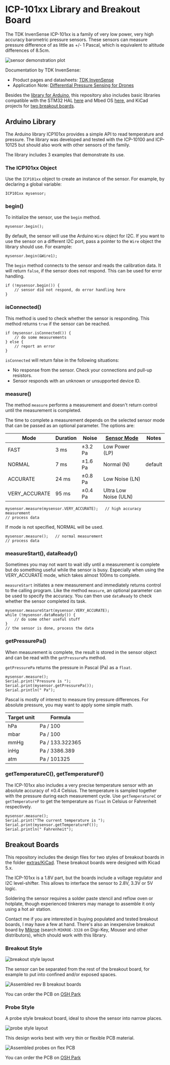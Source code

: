# ICP-101xx Library and Breakout Board

The TDK InvenSense ICP-101xx is a family of very low power, very high accuracy barometric pressure sensors. These sensors can measure pressure difference of as little as +/- 1 Pascal, which is equivalent to altitude differences of 8.5cm.

![sensor demonstration plot](./extras/Images/sensor-plot.png)

Documentation by TDK InvenSense:
* Product pages and datasheets: [TDK InvenSense](https://invensense.tdk.com/smartpressure/)
* Application Note: [Differential Pressure Sensing for Drones](https://www.invensense.com/download-pdf/an-000119-differential-pressure-sensing-using-icm-20789-for-altitude-hold-in-drones/)

Besides the [library for Arduino](#arduino-library), this repository also includes basic libraries compatible with the STM32 HAL [here](./extras/stm32-hal) and Mbed OS [here](./extras/mbed), and KiCad projects for [two breakout boards](#breakout-boards).

## Arduino Library

The Arduino library ICP101xx provides a simple API to read temperature and pressure. The library was developed and tested with the ICP-10100 and ICP-10125 but should also work with other sensors of the family.

The library includes 3 examples that demonstrate its use.

### The ICP101xx Object

Use the `ICP101xx` object to create an instance of the sensor. For example, by declaring a global variable:

```
ICP101xx mysensor;
```

### begin()

To initialize the sensor, use the `begin` method.

```
mysensor.begin();
```

By default, the sensor will use the Arduino `Wire` object for I2C. If you want to use the sensor on a different I2C port, pass a pointer to the `Wire` object the library should use. For example:

```
mysensor.begin(&Wire1);
```

The `begin` method connects to the sensor and reads the calibration data. It will return `false`, if the sensor does not respond. This can be used for error handling.

```
if (!mysensor.begin()) {
	// sensor did not respond, do error handling here
}
```

### isConnected()

This method is used to check whether the sensor is responding. This method returns `true` if the sensor can be reached.

```
if (mysensor.isConnected()) {
	// do some measurements
} else {
	// report an error
}
```

`isConnected` will return false in the following situations:

- No response from the sensor. Check your connections and pull-up resistors.
- Sensor responds with an unknown or unsupported device ID.

### measure()

The method `measure` performs a measurement and doesn't return control until the measurement is completed.

The time to complete a measurement depends on the selected sensor mode that can be passed as an optional parameter. The options are:

|Mode|Duration|Noise|[Sensor Mode](http://www.invensense.com/wp-content/uploads/2019/02/DS-000186-ICP-101xx-v1.1.pdf#%5B%7B%22num%22%3A12%2C%22gen%22%3A0%7D%2C%7B%22name%22%3A%22XYZ%22%7D%2C34%2C530%2C0%5D)|Notes|
|--|--|--|--|--|
|FAST|3 ms|±3.2 Pa|Low Power (LP)| |
|NORMAL|7 ms|±1.6 Pa|Normal (N)|default|
|ACCURATE|24 ms|±0.8 Pa|Low Noise (LN)| |
|VERY_ACCURATE|95 ms|±0.4 Pa|Ultra Low Noise (ULN)| |

```
mysensor.measure(mysensor.VERY_ACCURATE);	// high accuracy measurement
// process data
```

If mode is not specified, NORMAL will be used.

```
mysensor.measure();	  // normal measurement
// process data
```

### measureStart(), dataReady()

Sometimes you may not want to wait idly until a measurement is complete but do something useful while the sensor is busy. Especially when using the VERY_ACCURATE mode, which takes almost 100ms to complete.

`measureStart` initiates a new measurement and immediately returns control to the calling program. Like the method `measure`, an optional parameter can be used to specify the accuracy. You can then use `dataReady` to check whether the sensor completed its task.

```
mysensor.measureStart(mysensor.VERY_ACCURATE);
while (!mysensor.dataReady()) {
	// do some other useful stuff
}
// the sensor is done, process the data
```

### getPressurePa()

When measurement is complete, the result is stored in the sensor object and can be read with the `getPressurePa` method.

`getPressurePa` returns the pressure in Pascal (Pa) as a `float`.

```
mysensor.measure();
Serial.print("Pressure is ");
Serial.print(mysensor.getPressurePa());
Serial.println(" Pa");
```

Pascal is mostly of interest to measure tiny pressure differences. For absolute pressure, you may want to apply some simple math.

|Target unit|Formula|
|--|--|
|hPa|Pa / 100|
|mbar|Pa / 100|
|mmHg|Pa / 133.322365|
|inHg|Pa / 3386.389|
|atm|Pa / 101325|

### getTemperatureC(), getTemperatureF()

The ICP-101xx also includes a very precise temperature sensor with an absolute accuracy of ±0.4 Celsius. The temperature is sampled together with the pressure during each measurement cycle. Use `getTemperatureC` or `getTemperatureF` to get the temperature as `float` in Celsius or Fahrenheit respectively.

```
mysensor.measure();
Serial.print("The current temperature is ");
Serial.print(mysensor.getTemperatureF());
Serial.println(" Fahrenheit");
```

## Breakout Boards

This repository includes the design files for two styles of breakout boards in the folder [extras/KiCad](./extras/KiCad). These breakout boards were designed with Kicad 5.x. 

The ICP-101xx is a 1.8V part, but the boards include a voltage regulator and I2C level-shifter. This allows to interface the sensor to 2.8V, 3.3V or 5V logic.

Soldering the sensor requires a solder paste stencil and reflow oven or hotplate, though experienced tinkerers may manage to assemble it only using a hot air station.

Contact me if you are interested in buying populated and tested breakout boards, I may have a few at hand. There's also an inexpensive breakout board by [Mikroe](https://www.mikroe.com/altitude-3-click) (search `MIKROE-3328` on Digi-Key, Mouser and other distributors), which should work with this library.

### Breakout Style

![breakout style layout](./extras/Images/breakout-layout.png)

The sensor can be separated from the rest of the breakout board, for example to put into confined and/or exposed spaces.

![Assembled rev B breakout boards](./extras/Images/breakout-rev-b.jpg)

You can order the PCB on [OSH Park](https://oshpark.com/shared_projects/2vvKCdQE)

### Probe Style

A probe style breakout board, ideal to shove the sensor into narrow places.

![probe style layout](./extras/Images/probe-layout.png)

This design works best with very thin or flexible PCB material.

![Assembled probes on flex PCB](./extras/Images/flex-probe.jpg)

You can order the PCB on [OSH Park](https://oshpark.com/shared_projects/IjXrtBOE)
